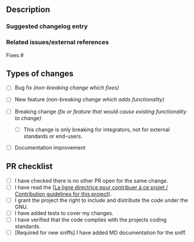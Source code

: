 <!-- Provide a general summary of your changes in the title above. -->

<!--
Please target the `beta` branch when submitting your pull request, unless your change **only** applies to Jeedom 4.x.
-->

## Description
<!--
What do you want to achieve with this PR? Why did you write this code? What problem does this PR solve?
Describe your changes in detail and, if relevant, explain which choices you have made and why.
-->


### Suggested changelog entry
<!-- Please provide a short description of the change for the changelog. -->


### Related issues/external references

Fixes #


## Types of changes
<!-- What types of changes does your code introduce? Put an `x` in all the boxes that apply: -->
- [ ] Bug fix _(non-breaking change which fixes)_
- [ ] New feature _(non-breaking change which adds functionality)_
- [ ] Breaking change _(fix or feature that would cause existing functionality to change)_
    - [ ] This change is only breaking for integrators, not for external standards or end-users.
- [ ] Documentation improvement


## PR checklist
<!-- Go over all the following points, and put an `x` in all the boxes that apply. -->
- [ ] I have checked there is no other PR open for the same change.
- [ ] I have read the [[La ligne directrice pour contribuer à ce projet / Contribution guidelines for this project](.github/CONTRIBUTING.md)).
- [ ] I grant the project the right to include and distribute the code under the GNU.
- [ ] I have added tests to cover my changes.
- [ ] I have verified that the code complies with the projects coding standards.
- [ ] [Required for new sniffs] I have added MD documentation for the sniff.

<!--
============================================================================================
Please make sure your pull request passes all continuous integration checks!

PRs which are failing their CI checks will likely be ignored by the maintainers.

PRs using atomic, descriptive commits are hugely appreciated as it will make
reviewing your changes easier for the maintainers.
============================================================================================
-->
